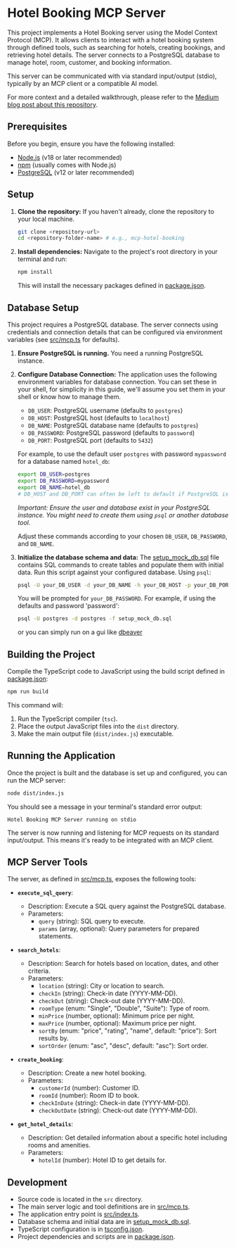 # Hotel Booking MCP Server

This project implements a Hotel Booking server using the Model Context Protocol (MCP). It allows clients to interact with a hotel booking system through defined tools, such as searching for hotels, creating bookings, and retrieving hotel details. The server connects to a PostgreSQL database to manage hotel, room, customer, and booking information.

This server can be communicated with via standard input/output (stdio), typically by an MCP client or a compatible AI model.

For more context and a detailed walkthrough, please refer to the [Medium blog post about this repository](YOUR_MEDIUM_BLOG_POST_LINK_HERE).

## Prerequisites

Before you begin, ensure you have the following installed:
*   [Node.js](https://nodejs.org/) (v18 or later recommended)
*   [npm](https://www.npmjs.com/) (usually comes with Node.js)
*   [PostgreSQL](https://www.postgresql.org/) (v12 or later recommended)

## Setup

1.  **Clone the repository:**
    If you haven't already, clone the repository to your local machine.
    ```bash
    git clone <repository-url>
    cd <repository-folder-name> # e.g., mcp-hotel-booking
    ```

2.  **Install dependencies:**
    Navigate to the project's root directory in your terminal and run:
    ```bash
    npm install
    ```
    This will install the necessary packages defined in [package.json](package.json).

## Database Setup

This project requires a PostgreSQL database. The server connects using credentials and connection details that can be configured via environment variables (see [src/mcp.ts](src/mcp.ts) for defaults).

1.  **Ensure PostgreSQL is running.**
    You need a running PostgreSQL instance.

2.  **Configure Database Connection:**
    The application uses the following environment variables for database connection. You can set these in your shell, for simplicity in this guide, we'll assume you set them in your shell or know how to manage them.
    *   `DB_USER`: PostgreSQL username (defaults to `postgres`)
    *   `DB_HOST`: PostgreSQL host (defaults to `localhost`)
    *   `DB_NAME`: PostgreSQL database name (defaults to `postgres`)
    *   `DB_PASSWORD`: PostgreSQL password (defaults to `password`)
    *   `DB_PORT`: PostgreSQL port (defaults to `5432`)

    For example, to use the default user `postgres` with password `mypassword` for a database named `hotel_db`:
    ```bash
    export DB_USER=postgres
    export DB_PASSWORD=mypassword
    export DB_NAME=hotel_db
    # DB_HOST and DB_PORT can often be left to default if PostgreSQL is running locally on port 5432
    ```
    *Important: Ensure the user and database exist in your PostgreSQL instance. You might need to create them using `psql` or another database tool.*

    Adjust these commands according to your chosen `DB_USER`, `DB_PASSWORD`, and `DB_NAME`.

3.  **Initialize the database schema and data:**
    The [setup_mock_db.sql](setup_mock_db.sql) file contains SQL commands to create tables and populate them with initial data. Run this script against your configured database.
    Using `psql`:
    ```bash
    psql -U your_DB_USER -d your_DB_NAME -h your_DB_HOST -p your_DB_PORT -f setup_mock_db.sql
    ```
    You will be prompted for `your_DB_PASSWORD`. For example, if using the defaults and password 'password':
    ```bash
    psql -U postgres -d postgres -f setup_mock_db.sql
    ```

    or you can simply run on a  gui like [dbeaver](https://dbeaver.io/)

## Building the Project

Compile the TypeScript code to JavaScript using the build script defined in [package.json](package.json):
```bash
npm run build
```
This command will:
1.  Run the TypeScript compiler (`tsc`).
2.  Place the output JavaScript files into the `dist` directory.
3.  Make the main output file (`dist/index.js`) executable.

## Running the Application

Once the project is built and the database is set up and configured, you can run the MCP server:
```bash
node dist/index.js
```
You should see a message in your terminal's standard error output:
```
Hotel Booking MCP Server running on stdio
```
The server is now running and listening for MCP requests on its standard input/output. This means it's ready to be integrated with an MCP client.

## MCP Server Tools

The server, as defined in [src/mcp.ts](src/mcp.ts), exposes the following tools:

*   **`execute_sql_query`**:
    *   Description: Execute a SQL query against the PostgreSQL database.
    *   Parameters:
        *   `query` (string): SQL query to execute.
        *   `params` (array, optional): Query parameters for prepared statements.

*   **`search_hotels`**:
    *   Description: Search for hotels based on location, dates, and other criteria.
    *   Parameters:
        *   `location` (string): City or location to search.
        *   `checkIn` (string): Check-in date (YYYY-MM-DD).
        *   `checkOut` (string): Check-out date (YYYY-MM-DD).
        *   `roomType` (enum: "Single", "Double", "Suite"): Type of room.
        *   `minPrice` (number, optional): Minimum price per night.
        *   `maxPrice` (number, optional): Maximum price per night.
        *   `sortBy` (enum: "price", "rating", "name", default: "price"): Sort results by.
        *   `sortOrder` (enum: "asc", "desc", default: "asc"): Sort order.

*   **`create_booking`**:
    *   Description: Create a new hotel booking.
    *   Parameters:
        *   `customerId` (number): Customer ID.
        *   `roomId` (number): Room ID to book.
        *   `checkInDate` (string): Check-in date (YYYY-MM-DD).
        *   `checkOutDate` (string): Check-out date (YYYY-MM-DD).

*   **`get_hotel_details`**:
    *   Description: Get detailed information about a specific hotel including rooms and amenities.
    *   Parameters:
        *   `hotelId` (number): Hotel ID to get details for.

## Development

*   Source code is located in the `src` directory.
*   The main server logic and tool definitions are in [src/mcp.ts](src/mcp.ts).
*   The application entry point is [src/index.ts](src/index.ts).
*   Database schema and initial data are in [setup_mock_db.sql](setup_mock_db.sql).
*   TypeScript configuration is in [tsconfig.json](tsconfig.json).
*   Project dependencies and scripts are in [package.json](package.json).
